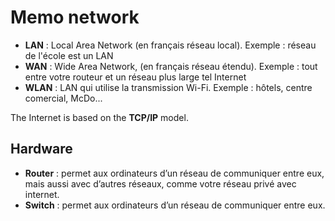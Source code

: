# Memo network


- **LAN** : Local Area Network (en français réseau local). Exemple : réseau de l'école est un LAN
- **WAN** : Wide Area Network, (en français réseau étendu). Exemple : tout entre votre routeur et un réseau plus large tel Internet
- **WLAN** : LAN qui utilise la transmission Wi-Fi. Exemple : hôtels, centre comercial, McDo...

The Internet is based on the **TCP/IP** model.

## Hardware

- **Router** : permet aux ordinateurs d’un réseau de communiquer entre eux, mais aussi avec d’autres réseaux, comme votre réseau privé avec internet.
- **Switch** : permet aux ordinateurs d’un réseau de communiquer entre eux.
